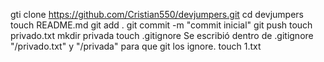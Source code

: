 gti clone https://github.com/Cristian550/devjumpers.git
cd devjumpers
touch README.md
git add .
git commit -m "commit inicial"
git push
touch privado.txt
mkdir privada
touch .gitignore
Se escribió dentro de .gitignore "/privado.txt" y "/privada" para que git los ignore.
touch 1.txt